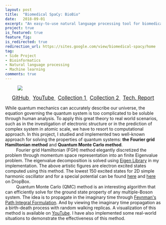 ```yaml
---
layout: post
title:  "Biomedical SpaCy: BioBio"
date:   2018-09-01
excerpt: "An easy-to-use natural language processing tool for biomedical texts (based on SpaCy)."
project: true
is_featured: true
feature_fig:
is_redirected: true
redirection_url: https://sites.google.com/view/biomedical-spacy/home
tag:
- Side Project
- Bioinformatics
- Natural language processing
- Machine learning
comments: true
---
```


<figure>
	<img src="{{site.url}}/assets/img/CompQM/FGH.jpg">
</figure>

<center>
	<a href="https://github.com/momohuang/computational-quantum-mechanics" target="_blank" class="btn">
		<span style="font-size: 120%;">
		GitHub
		</span>
	</a>
	&nbsp;
	<a href="https://youtu.be/tgJXdQFXmN0" target="_blank" class="btn">
		<span style="font-size: 120%;">
		YouTube
		</span>
	</a>
	&nbsp;
	<a href="https://goo.gl/PP5vNZ" target="_blank" class="btn">
		<span style="font-size: 120%;">
		Collection 1
		</span>
	</a>
	&nbsp;
	<a href="https://goo.gl/lnhQGO" target="_blank" class="btn">
		<span style="font-size: 120%;">
		Collection 2
		</span>
	</a>
	&nbsp;
	<a href="{{ site.baseurl }}/assets/img/FGH_and_QMC.pdf" target="_blank" class="btn">
		<span style="font-size: 120%;">
		Tech. Report
		</span>
	</a>
</center>

<p>While quantum mechanics can accurately describe our universe, the equation governing the quantum system is too complicated to be soluble through human analysis. To apply this great theory to real world scenarios, such as in the investigation of electronic structure or in the prediction of complex system in atomic scale, we have to resort to computational approach. In this project, I studied and implemented two well-known approach for solving the properties of quantum systems: <strong>the Fourier grid Hamiltonian method</strong> and <strong>Quantum Monte Carlo method</strong>.
<br>&nbsp;&nbsp;&nbsp;&nbsp;&nbsp;&nbsp;&nbsp;&nbsp; Fourier grid Hamiltonian (FGH) method elegantly discretized the problem through momentum space representation into an finite Eigenvalue problem. The eigenvalue decomposition is solved using <a href="http://eigen.tuxfamily.org/index.php?title=Main_Page" target="_blank">Eigen Library</a> in my implementation. The above artistic figures are electron excited states computed using this method. The lowest 150 excited states for 2D simple harmonic oscillator and for a special potential can be found <a href="https://goo.gl/PP5vNZ" target="_blank">here</a> and <a href="https://goo.gl/lnhQGO" target="_blank">here</a> on DropBox.
<br>&nbsp;&nbsp;&nbsp;&nbsp;&nbsp;&nbsp;&nbsp;&nbsp; Quantum Monte Carlo (QMC) method is an interesting algorithm that can efficiently solve for the ground state property of any multiple-Boson system. The idea is to propagate in the imaginary time through <a href="https://en.wikipedia.org/wiki/Path_integral_formulation">Feynman's Path Integral Formulation</a>. And by viewing the imaginary time propagation as a birth-death process with random walking replicas. A visualization of this method is available on <a href="https://youtu.be/tgJXdQFXmN0" target="_blank">YouTube</a>. I have also implemented some real-world situations to demonstrate the effectiveness of this method.</p>
